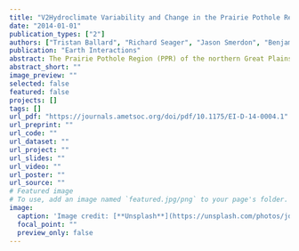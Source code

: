 ```yaml
---
title: "V2Hydroclimate Variability and Change in the Prairie Pothole Region, the Duck Factory of North America"
date: "2014-01-01"
publication_types: ["2"]
authors: ["Tristan Ballard", "Richard Seager", "Jason Smerdon", "Benjamin Cook", "Andrea Ray", "Balaji Rajagopalan", "Yochanan Kushnir", "Jennifer Nakamura", "Naomi Henderson"]
publication: "Earth Interactions"
abstract: The Prairie Pothole Region (PPR) of the northern Great Plains is a vital ecosystem responsible each year for producing 50%–80% of new recruits to the North American duck population. Climate variability and change can impact the hydrology and ecology of the region with implications for waterfowl populations. The historical relationship between PPR wetlands, duck populations, and seasonal hydroclimate are explored. Model experiments from phase 5 of the Coupled Model Intercomparison Project are used to determine whether a recent wetting trend is due to natural variability or changing climate and how PPR hydroclimate will change into the future. Year-to-year variations in May duck populations, pond numbers, and the Palmer drought severity index are well correlated over past decades. Pond and duck numbers tend to increase in spring following La Niña events, but the correlation is not strong. Model simulations suggest that the strengthening of the precipitation gradient across the PPR over the past century is predominantly due to natural variability and therefore could reverse. Model projections of future climate indicate precipitation will increase across the PPR in all seasons except summer, but this gain for surface moisture is largely offset by increased evapotranspiration because of higher temperatures and increased atmospheric evaporative demand. In summer, the combined effects of warming and precipitation changes indicate seasonal surface drying in the future. The presented hydroclimate analyses produce potential inputs to ecological and hydrological simulations of PPR wetlands to inform risk analysis of how this North American waterfowl habitat will evolve in the future, providing guidance to land managers facing conservation decisions.
abstract_short: ""
image_preview: ""
selected: false
featured: false
projects: []
tags: []
url_pdf: "https://journals.ametsoc.org/doi/pdf/10.1175/EI-D-14-0004.1"
url_preprint: ""
url_code: ""
url_dataset: ""
url_project: ""
url_slides: ""
url_video: ""
url_poster: ""
url_source: ""
# Featured image
# To use, add an image named `featured.jpg/png` to your page's folder. 
image:
  caption: 'Image credit: [**Unsplash**](https://unsplash.com/photos/jdD8gXaTZsc)'
  focal_point: ""
  preview_only: false
---
```

